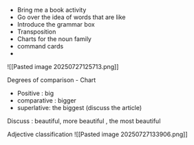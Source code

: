 
- Bring me a book activity
- Go over the idea of words that are like 
- Introduce the grammar box
- Transposition
- Charts for the noun family
- command cards
-

![[Pasted image 20250727125713.png]]


Degrees of comparison - Chart
- Positive  : big
- comparative : bigger
- superlative: the biggest (discuss the article)

Discuss : beautiful, more beautiful , the most beautiful

Adjective classification
![[Pasted image 20250727133906.png]]



